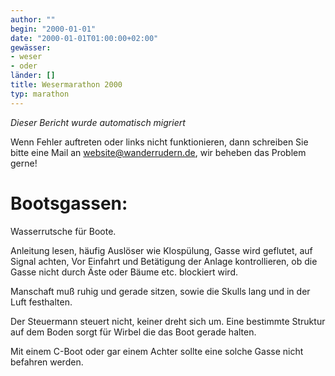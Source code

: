 ```yaml
---
author: ""
begin: "2000-01-01"
date: "2000-01-01T01:00:00+02:00"
gewässer:
- weser
- oder
länder: []
title: Wesermarathon 2000
typ: marathon
---
```



*Dieser Bericht wurde automatisch migriert*

Wenn Fehler auftreten oder links nicht funktionieren, dann schreiben Sie bitte eine Mail an website@wanderrudern.de, wir beheben das Problem gerne!



# Bootsgassen:


Wasserrutsche für Boote.

Anleitung lesen, häufig Auslöser wie Klospülung, Gasse wird geflutet, auf Signal achten, Vor Einfahrt und Betätigung der Anlage kontrollieren, ob die Gasse nicht durch Äste oder Bäume etc. blockiert wird.

Manschaft muß ruhig und gerade sitzen, sowie die Skulls lang und in der Luft festhalten.

Der Steuermann steuert nicht, keiner dreht sich um. Eine bestimmte Struktur auf dem Boden sorgt für Wirbel die das Boot gerade halten.

Mit einem C-Boot oder gar einem Achter sollte eine solche Gasse nicht befahren werden.